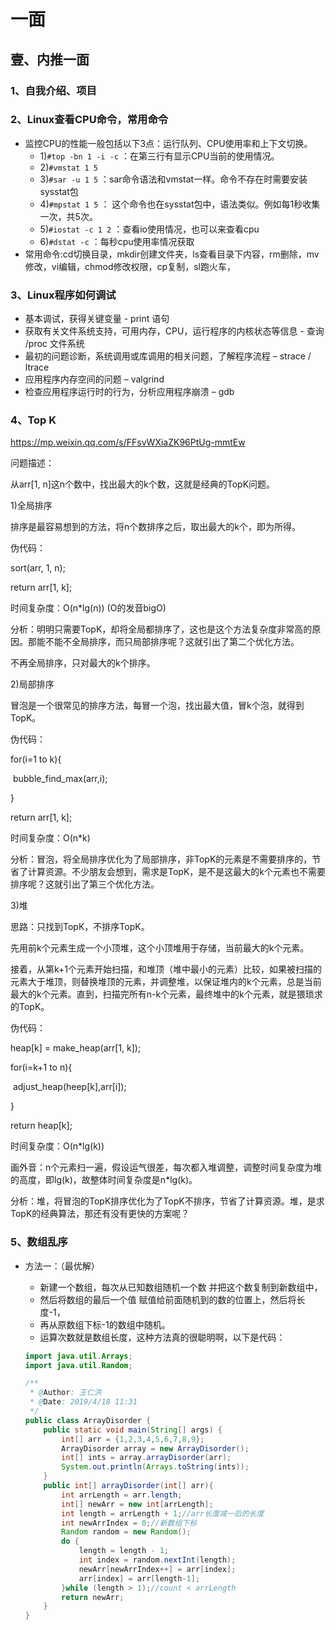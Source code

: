 # 一面
## 壹、内推一面
### 1、自我介绍、项目

### 2、Linux查看CPU命令，常用命令
- 监控CPU的性能一般包括以下3点：运行队列、CPU使用率和上下文切换。
	- 1)`#top -bn 1 -i -c` ：在第三行有显示CPU当前的使用情况。
	- 2)`#vmstat 1 5`
	- 3)`#sar -u 1 5` ：sar命令语法和vmstat一样。命令不存在时需要安装sysstat包
	- 4)`#mpstat 1 5` ： 这个命令也在sysstat包中，语法类似。例如每1秒收集一次，共5次。
	- 5)`#iostat -c 1 2` ：查看io使用情况，也可以来查看cpu
	- 6)`#dstat -c` ：每秒cpu使用率情况获取
- 常用命令:cd切换目录，mkdir创建文件夹，ls查看目录下内容，rm删除，mv修改，vi编辑，chmod修改权限，cp复制，sl跑火车，

### 3、Linux程序如何调试
- 基本调试，获得关键变量 - print 语句
- 获取有关文件系统支持，可用内存，CPU，运行程序的内核状态等信息 - 查询 /proc 文件系统
- 最初的问题诊断，系统调用或库调用的相关问题，了解程序流程 – strace / ltrace
- 应用程序内存空间的问题 – valgrind
- 检查应用程序运行时的行为，分析应用程序崩溃 – gdb

### 4、Top K

https://mp.weixin.qq.com/s/FFsvWXiaZK96PtUg-mmtEw

问题描述：

从arr[1, n]这n个数中，找出最大的k个数，这就是经典的TopK问题。

1)全局排序

​       排序是最容易想到的方法，将n个数排序之后，取出最大的k个，即为所得。


伪代码：

sort(arr, 1, n);


return arr[1, k];

时间复杂度：O(n*lg(n))      (O的发音bigO)

分析：明明只需要TopK，却将全局都排序了，这也是这个方法复杂度非常高的原因。那能不能不全局排序，而只局部排序呢？这就引出了第二个优化方法。

不再全局排序，只对最大的k个排序。

2)局部排序

冒泡是一个很常见的排序方法，每冒一个泡，找出最大值，冒k个泡，就得到TopK。

伪代码：

for(i=1 to k){

​         bubble_find_max(arr,i);

}

return arr[1, k];

时间复杂度：O(n*k)

分析：冒泡，将全局排序优化为了局部排序，非TopK的元素是不需要排序的，节省了计算资源。不少朋友会想到，需求是TopK，是不是这最大的k个元素也不需要排序呢？这就引出了第三个优化方法。

3)堆

思路：只找到TopK，不排序TopK。

先用前k个元素生成一个小顶堆，这个小顶堆用于存储，当前最大的k个元素。

接着，从第k+1个元素开始扫描，和堆顶（堆中最小的元素）比较，如果被扫描的元素大于堆顶，则替换堆顶的元素，并调整堆，以保证堆内的k个元素，总是当前最大的k个元素。直到，扫描完所有n-k个元素，最终堆中的k个元素，就是猥琐求的TopK。

伪代码：

heap[k] = make_heap(arr[1, k]);

for(i=k+1 to n){

​         adjust_heap(heep[k],arr[i]);

}

return heap[k];

时间复杂度：O(n*lg(k))

画外音：n个元素扫一遍，假设运气很差，每次都入堆调整，调整时间复杂度为堆的高度，即lg(k)，故整体时间复杂度是n*lg(k)。

分析：堆，将冒泡的TopK排序优化为了TopK不排序，节省了计算资源。堆，是求TopK的经典算法，那还有没有更快的方案呢？



### 5、数组乱序
- 方法一：（最优解）
  - 新建一个数组，每次从已知数组随机一个数 并把这个数复制到新数组中，
  - 然后将数组的最后一个值 赋值给前面随机到的数的位置上，然后将长度-1，
  - 再从原数组下标-1的数组中随机。 
  - 运算次数就是数组长度，这种方法真的很聪明啊，以下是代码：

  ```java
  import java.util.Arrays;
  import java.util.Random;
  
  /**
   * @Author: 王仁洪
   * @Date: 2019/4/18 11:31
   */
  public class ArrayDisorder {
      public static void main(String[] args) {
          int[] arr = {1,2,3,4,5,6,7,8,9};
          ArrayDisorder array = new ArrayDisorder();
          int[] ints = array.arrayDisorder(arr);
          System.out.println(Arrays.toString(ints));
      }
      public int[] arrayDisorder(int[] arr){
          int arrLength = arr.length;
          int[] newArr = new int[arrLength];
          int length = arrLength + 1;//arr长度减一后的长度
          int newArrIndex = 0;//新数组下标
          Random random = new Random();
          do {
              length = length - 1;
              int index = random.nextInt(length);
              newArr[newArrIndex++] = arr[index];
              arr[index] = arr[length-1];
          }while (length > 1);//count < arrLength
          return newArr;
      }
  }
  ```
































